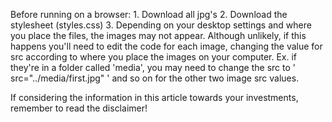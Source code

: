 Before running on a browser:
    1. Download all jpg's
    2. Download the stylesheet (styles.css)
    3. Depending on your desktop settings and where you place the files, the images may not appear. Although unlikely, if this happens you'll need to edit the code for each image, changing the value for src according to where you place the images on your computer. Ex. if they're in a folder called 'media', you may need to change the src to ' src="../media/first.jpg" ' and so on for the other two image src values. 
    
If considering the information in this article towards your investments, remember to read the disclaimer!
